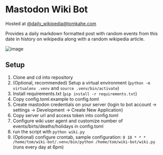 # Mastodon Wiki Bot

Hosted at [@daily_wikipedia@tomkahe.com](https://tomkahe.com/@daily_wikipedia)

Provides a daily markdown formatted post with random events from this date in history on wikipedia along with a random wikipedia article.

![image](https://github.com/TomCasavant/wikibot/assets/7014115/3c371c26-5a0b-4c41-bf41-8ae2d5843995)


## Setup
1. Clone and cd into repository
2. (Optional, recommended) Setup a virtual environment (`python -m virtualenv .venv` and `source .venv/bin/activate`)
3. Install requirements.txt (`pip install -r requirements.txt`)
4. Copy config.toml.example to config.toml
5. Create mastodon credentials on your server (login to bot account -> settings -> Development -> Create New Application)
6. Copy server url and access token into config.toml
7. Configure wiki user agent and customize number of events/birts/deaths/holidays in config.toml
8. run the script with `python wiki.py`
9. (Optional) configure crontab, sample configuration: `0 18 * * * /home/tom/wiki-bot/.venv/bin/python /home/tom/wiki-bot/wiki.py` (runs every day at 6pm)

